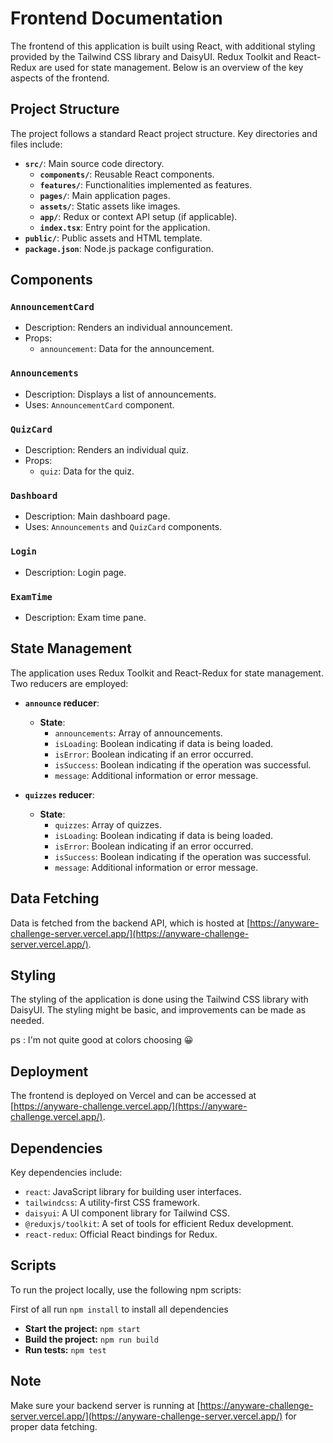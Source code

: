 # Frontend Documentation

The frontend of this application is built using React, with additional styling provided by the Tailwind CSS library and DaisyUI. Redux Toolkit and React-Redux are used for state management. Below is an overview of the key aspects of the frontend.

## Project Structure

The project follows a standard React project structure. Key directories and files include:

- **`src/`**: Main source code directory.
  - **`components/`**: Reusable React components.
  - **`features/`**: Functionalities implemented as features.
  - **`pages/`**: Main application pages.
  - **`assets/`**: Static assets like images.
  - **`app/`**: Redux or context API setup (if applicable).
  - **`index.tsx`**: Entry point for the application.
- **`public/`**: Public assets and HTML template.
- **`package.json`**: Node.js package configuration.

## Components

### `AnnouncementCard`

- Description: Renders an individual announcement.
- Props:
  - `announcement`: Data for the announcement.

### `Announcements`

- Description: Displays a list of announcements.
- Uses: `AnnouncementCard` component.

### `QuizCard`

- Description: Renders an individual quiz.
- Props:
  - `quiz`: Data for the quiz.

### `Dashboard`

- Description: Main dashboard page.
- Uses: `Announcements` and `QuizCard` components.

### `Login`

- Description: Login page.

### `ExamTime`

- Description: Exam time pane.

## State Management

The application uses Redux Toolkit and React-Redux for state management. Two reducers are employed:

- **`announce` reducer**:
  - **State**:
    - `announcements`: Array of announcements.
    - `isLoading`: Boolean indicating if data is being loaded.
    - `isError`: Boolean indicating if an error occurred.
    - `isSuccess`: Boolean indicating if the operation was successful.
    - `message`: Additional information or error message.

- **`quizzes` reducer**:
  - **State**:
    - `quizzes`: Array of quizzes.
    - `isLoading`: Boolean indicating if data is being loaded.
    - `isError`: Boolean indicating if an error occurred.
    - `isSuccess`: Boolean indicating if the operation was successful.
    - `message`: Additional information or error message.

## Data Fetching

Data is fetched from the backend API, which is hosted at [https://anyware-challenge-server.vercel.app/](https://anyware-challenge-server.vercel.app/).

## Styling

The styling of the application is done using the Tailwind CSS library with DaisyUI. The styling might be basic, and improvements can be made as needed.

ps : I'm not quite good at colors choosing :grinning: 

## Deployment

The frontend is deployed on Vercel and can be accessed at [https://anyware-challenge.vercel.app/](https://anyware-challenge.vercel.app/).

## Dependencies

Key dependencies include:

- `react`: JavaScript library for building user interfaces.
- `tailwindcss`: A utility-first CSS framework.
- `daisyui`: A UI component library for Tailwind CSS.
- `@reduxjs/toolkit`: A set of tools for efficient Redux development.
- `react-redux`: Official React bindings for Redux.

## Scripts

To run the project locally, use the following npm scripts:

First of all run `npm install` to install all dependencies

- **Start the project:** `npm start`
- **Build the project:** `npm run build`
- **Run tests:** `npm test`

## Note

Make sure your backend server is running at [https://anyware-challenge-server.vercel.app/](https://anyware-challenge-server.vercel.app/) for proper data fetching.
